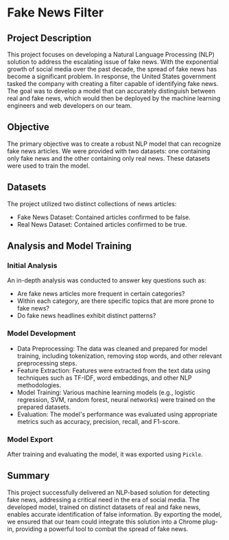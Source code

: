 # Fake News Filter

## Project Description
This project focuses on developing a Natural Language Processing (NLP) solution to address the escalating issue of fake news. With the exponential growth of social media over the past decade, the spread of fake news has become a significant problem. In response, the United States government tasked the company with creating a filter capable of identifying fake news. The goal was to develop a model that can accurately distinguish between real and fake news, which would then be deployed by the machine learning engineers and web developers on our team.

## Objective
The primary objective was to create a robust NLP model that can recognize fake news articles. We were provided with two datasets: one containing only fake news and the other containing only real news. These datasets were used to train the model.

## Datasets
The project utilized two distinct collections of news articles:

- Fake News Dataset: Contained articles confirmed to be false.
- Real News Dataset: Contained articles confirmed to be true.

## Analysis and Model Training
### Initial Analysis
An in-depth analysis was conducted to answer key questions such as:

- Are fake news articles more frequent in certain categories?
- Within each category, are there specific topics that are more prone to fake news?
- Do fake news headlines exhibit distinct patterns?

### Model Development
- Data Preprocessing: The data was cleaned and prepared for model training, including tokenization, removing stop words, and other relevant preprocessing steps.
- Feature Extraction: Features were extracted from the text data using techniques such as TF-IDF, word embeddings, and other NLP methodologies.
- Model Training: Various machine learning models (e.g., logistic regression, SVM, random forest, neural networks) were trained on the prepared datasets.
- Evaluation: The model's performance was evaluated using appropriate metrics such as accuracy, precision, recall, and F1-score.

### Model Export
After training and evaluating the model, it was exported using `Pickle`.

## Summary
This project successfully delivered an NLP-based solution for detecting fake news, addressing a critical need in the era of social media. The developed model, trained on distinct datasets of real and fake news, enables accurate identification of false information. By exporting the model, we ensured that our team could integrate this solution into a Chrome plug-in, providing a powerful tool to combat the spread of fake news.
